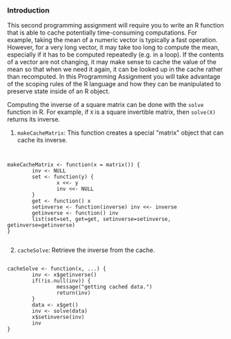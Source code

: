 ### Introduction

This second programming assignment will require you to write an R
function that is able to cache potentially time-consuming computations.
For example, taking the mean of a numeric vector is typically a fast
operation. However, for a very long vector, it may take too long to
compute the mean, especially if it has to be computed repeatedly (e.g.
in a loop). If the contents of a vector are not changing, it may make
sense to cache the value of the mean so that when we need it again, it
can be looked up in the cache rather than recomputed. In this
Programming Assignment you will take advantage of the scoping rules of
the R language and how they can be manipulated to preserve state inside
of an R object.


Computing the inverse of a square matrix can be done with the `solve`
function in R. For example, if `X` is a square invertible matrix, then
`solve(X)` returns its inverse.



1.  `makeCacheMatrix`: This function creates a special "matrix" object
    that can cache its inverse.

<!-- -->

```{r}


makeCacheMatrix <- function(x = matrix()) {
        inv <- NULL
        set <- function(y) {
                x <<- y
                inv <<- NULL
        }
        get <- function() x
        setinverse <- function(inverse) inv <<- inverse
        getinverse <- function() inv
        list(set=set, get=get, setinverse=setinverse, getinverse=getinverse)
}


```

2.  `cacheSolve`: Retrieve the inverse from the cache.

```{r}

cacheSolve <- function(x, ...) {
        inv <- x$getinverse()
        if(!is.null(inv)) {
                message("getting cached data.")
                return(inv)
        }
        data <- x$get()
        inv <- solve(data)
        x$setinverse(inv)
        inv
}


```
